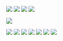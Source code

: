 ![](https://64.media.tumblr.com/45136d54b5ece02bd81c2836f580eead/bf20e6d390cc0ec8-fe/s100x200/917b840835956b037a95eb3f50b7c99603243014.gifv) ![](https://64.media.tumblr.com/59d2b2cceb7a9856c2321f9630e4ed0a/bf20e6d390cc0ec8-00/s100x200/8515f9ed05b53c58fb7ee42caf981f5724e4ef6f.pnj) ![](https://64.media.tumblr.com/a9cc6ac03135c48ac15b78e3000b29f8/bf20e6d390cc0ec8-a6/s100x200/e025df98ae8b849f67d1be3a137febdb0f80d5a8.gifv) ![](https://windowsme.neocities.org/images/stamps/stamps3/nJiUiTv.png)

![](https://laboratory.neocities.org/stamps/blue/53.gif)

![](https://64.media.tumblr.com/273afd8db0fba31c1cc3de897ceaafa5/5c6d0503478f53e1-d1/s100x200/ca1fb2da31a2664865fb9964913ed039a495eb27.pnj) ![](https://64.media.tumblr.com/a77414c7b4eff83c9d50658c66354192/9af10e6ef50ca95b-d4/s100x200/9914e773a4733fea7b456954bf4230d8cb4b9064.gifv) ![](https://64.media.tumblr.com/4490a04ccec63138527166d4d6a7ae93/df7d06d913964948-b8/s100x200/5a85ffea59b6c260f2860d40d625356125bb2729.pnj)
![](https://laboratory.neocities.org/stamps/yellow/3.png) ![](https://laboratory.neocities.org/stamps/rbw/4.gif)
![](https://bloominglantanas.carrd.co/assets/images/gallery09/e1a7d684.png?v=8e241c6f) ![](https://bloominglantanas.carrd.co/assets/images/gallery09/91475528.png?v=8e241c6f)
